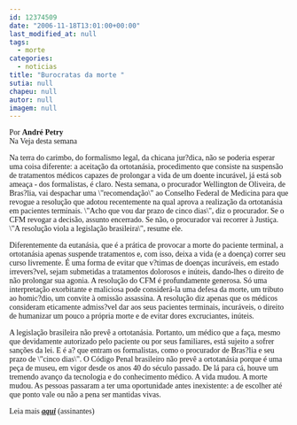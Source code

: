 ```yaml
---
id: 12374509
date: "2006-11-18T13:01:00+00:00"
last_modified_at: null
tags:
  - morte
categories:
  - noticias
title: "Burocratas da morte "
sutia: null
chapeu: null
autor: null
imagem: null
---
```

<p><P><FONT face=Verdana>Por <STRONG>André Petry<BR></STRONG>Na Veja desta semana</FONT></P></p>
<p><P><FONT face=Verdana>Na terra do carimbo, do formalismo legal, da chicana jur?dica, não se poderia esperar uma coisa diferente: a aceitação da ortotanásia, procedimento que consiste na suspensão de tratamentos médicos capazes de prolongar a vida de um doente incurável, já está sob ameaça - dos formalistas, é claro. Nesta semana, o procurador Wellington de Oliveira, de Bras?lia, vai despachar uma \"recomendação\" ao Conselho Federal de Medicina para que revogue a resolução que adotou recentemente na qual aprova a realização da ortotanásia em pacientes terminais. \"Acho que vou dar prazo de cinco dias\", diz o procurador. Se o CFM revogar a decisão, assunto encerrado. Se não, o procurador vai recorrer à Justiça. \"A resolução viola a legislação brasileira\", resume ele. </FONT></P></p>
<p><P><FONT face=Verdana>Diferentemente da eutanásia, que é a prática de provocar a morte do paciente terminal, a ortotanásia apenas suspende tratamentos e, com isso, deixa a vida (e a doença) correr seu curso livremente. É uma forma de evitar que v?timas de doenças incuráveis, em estado irrevers?vel, sejam submetidas a tratamentos dolorosos e inúteis, dando-lhes o direito de não prolongar sua agonia. A resolução do CFM é profundamente generosa. Só uma interpretação exorbitante e maliciosa pode considerá-la uma defesa da morte, um tributo ao homic?dio, um convite à omissão assassina. A resolução diz apenas que os médicos consideram eticamente admiss?vel dar aos seus pacientes terminais, incuráveis, o direito de humanizar um pouco a própria morte e de evitar dores excruciantes, inúteis. </FONT></P></p>
<p><P><FONT face=Verdana>A legislação brasileira não prevê a ortotanásia. Portanto, um médico que a faça, mesmo que devidamente autorizado pelo paciente ou por seus familiares, está sujeito a sofrer sanções da lei. E é a? que entram os formalistas, como o procurador de Bras?lia e seu prazo de \"cinco dias\". O Código Penal brasileiro não prevê a ortotanásia porque é uma peça de museu, em vigor desde os anos 40 do século passado. De lá para cá, houve um tremendo avanço da tecnologia e do conhecimento médico. A vida mudou. A morte mudou. As pessoas passaram a ter uma oportunidade antes inexistente: a de escolher até que ponto vale ou não a pena ser mantidas vivas.</FONT></P></p>
<p><P><FONT face=Verdana>Leia mais <STRONG><EM><A href=\"https://veja.abril.uol.com.br/221106/andre_petry.html\" target=_blank>aqui</A></EM></STRONG> (assinantes)</FONT></P> </p>
